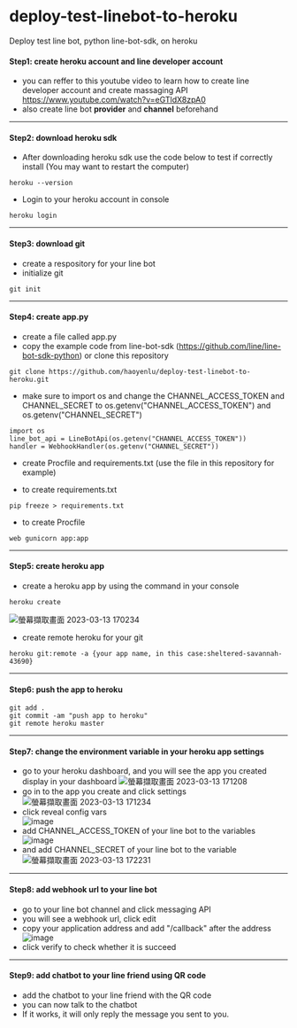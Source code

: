 # deploy-test-linebot-to-heroku
Deploy test line bot, python line-bot-sdk, on heroku
#### Step1: create heroku account and line developer account
- you can reffer to this youtube video to learn how to create line developer account and create massaging API
https://www.youtube.com/watch?v=eGTldX8zpA0
- also create line bot **provider** and **channel** beforehand
---
#### Step2: download heroku sdk
- After downloading heroku sdk use the code below to test if correctly install (You may want to restart the computer)
```
heroku --version
```
- Login to your heroku account in console
```
heroku login
```
---
#### Step3: download git
- create a respository for your line bot
- initialize git 
```
git init
```
---
#### Step4: create app.py
- create a file called app.py
- copy the example code from line-bot-sdk (https://github.com/line/line-bot-sdk-python) or clone this repository
```
git clone https://github.com/haoyenlu/deploy-test-linebot-to-heroku.git
```
- make sure to import os and change the CHANNEL_ACCESS_TOKEN and CHANNEL_SECRET to os.getenv("CHANNEL_ACCESS_TOKEN") and os.getenv("CHANNEL_SECRET")
```
import os
line_bot_api = LineBotApi(os.getenv("CHANNEL_ACCESS_TOKEN"))
handler = WebhookHandler(os.getenv("CHANNEL_SECRET"))
```
- create Procfile and requirements.txt (use the file in this repository for example)
* to create requirements.txt
```
pip freeze > requirements.txt
```
* to create Procfile
```
web gunicorn app:app
```
---
#### Step5: create heroku app
- create a heroku app by using the command in your console
```
heroku create
```
![螢幕擷取畫面 2023-03-13 170234](https://user-images.githubusercontent.com/74141558/224831612-c1c8cbbd-ecc1-4ab1-ae29-6759b8d35f34.png)
- create remote heroku for your git
```
heroku git:remote -a {your app name, in this case:sheltered-savannah-43690}
```
---
#### Step6: push the app to heroku
```
git add .
git commit -am "push app to heroku"
git remote heroku master
```
---
#### Step7: change the environment variable in your heroku app settings
- go to your heroku dashboard, and you will see the app you created display in your dashboard
![螢幕擷取畫面 2023-03-13 171208](https://user-images.githubusercontent.com/74141558/224833401-04a94a42-2f11-4a46-b8fd-a9ecb2420228.png)
- go in to the app you create and click settings
![螢幕擷取畫面 2023-03-13 171234](https://user-images.githubusercontent.com/74141558/224833638-65d643b1-175b-45d5-aad1-eb925ad67faa.png)
- click reveal config vars <br>
![image](https://user-images.githubusercontent.com/74141558/224833735-8a8eb940-5c47-4ba6-8d70-48ca7acf84cf.png)
- add CHANNEL_ACCESS_TOKEN of your line bot to the variables <br>
![image](https://user-images.githubusercontent.com/74141558/224834133-5a180b4a-50ff-40df-a086-8199b56af439.png)
- and add CHANNEL_SECRET of your line bot to the variable <br>
![螢幕擷取畫面 2023-03-13 172231](https://user-images.githubusercontent.com/74141558/224835526-4fea07ce-488f-4049-ad4a-b92d53173dd8.png)
---
#### Step8: add webhook url to your line bot 
- go to your line bot channel and click messaging API
- you will see a webhook url, click edit
- copy your application address and add "/callback" after the address
![image](https://user-images.githubusercontent.com/74141558/224835889-a17b0bc9-c5d4-4624-ad66-721f1b3a6ee6.png)
- click verify to check whether it is succeed
---
#### Step9: add chatbot to your line friend using QR code
- add the chatbot to your line friend with the QR code
- you can now talk to the chatbot
- If it works, it will only reply the message you sent to you.






